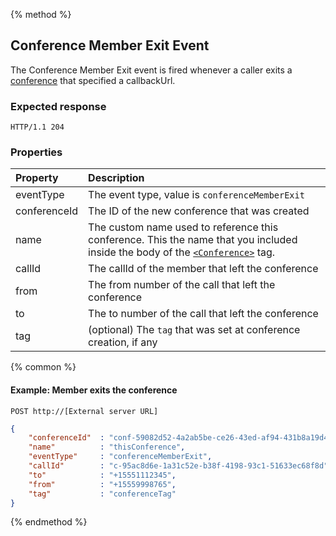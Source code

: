 {% method %}
## Conference Member Exit Event
The Conference Member Exit event is fired whenever a caller exits a [conference](../verbs/conference.md) that specified a callbackUrl.
### Expected response
```http
HTTP/1.1 204
```

### Properties

| Property     | Description |
|:----------   |:------------|
| eventType    | The event type, value is `conferenceMemberExit` |
| conferenceId | The ID of the new conference that was created |
| name         | The custom name used to reference this conference. This the name that you included inside the body of the [`<Conference>`](../verbs/conference.md) tag.|
| callId       | The callId of the member that left the conference |
| from         | The from number of the call that left the conference |
| to           | The to number of the call that left the conference |
| tag          | (optional) The `tag` that was set at conference creation, if any |

{% common %}

#### Example: Member exits the conference

```
POST http://[External server URL]
```

```json
{
    "conferenceId"  : "conf-59082d52-4a2ab5be-ce26-43ed-af94-431b8a19d4e3",
    "name"          : "thisConference",
    "eventType"     : "conferenceMemberExit",                                                                                                                                                                                                                                                    
    "callId"        : "c-95ac8d6e-1a31c52e-b38f-4198-93c1-51633ec68f8d",
    "to"            : "+15551112345",
    "from"          : "+15559998765",
    "tag"           : "conferenceTag"
}
```

{% endmethod %}
